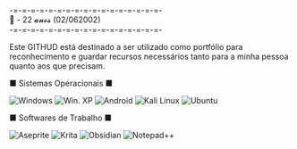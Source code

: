 -=-=-=-=-=-=-=-=-=-=-=-=-=-=-=-=-=-<br>
🎉 - 22 𝓪𝓷𝓸𝓼 (02/062002) <br>
-=-=-=-=-=-=-=-=-=-=-=-=-=-=-=-=-=-<br>

Este GITHUD está destinado a ser utilizado como portfólio para reconhecimento e guardar recursos necessários tanto para a minha pessoa quanto aos que precisam.

■ Sistemas Operacionais ■ 

![Windows](https://img.shields.io/badge/Windows-0078D6?style=for-the-badge&logo=windows&logoColor=white)
![Win. XP](https://img.shields.io/badge/Windows_XP-003399?style=for-the-badge&logo=windows-xp&logoColor=white)
![Android](https://img.shields.io/badge/Android-3DDC84?style=for-the-badge&logo=android&logoColor=white)
![Kali Linux](https://img.shields.io/badge/Kali_Linux-557C94?style=for-the-badge&logo=kali-linux&logoColor=white)
![Ubuntu](https://img.shields.io/badge/Ubuntu-E95420?style=for-the-badge&logo=ubuntu&logoColor=white)

■ Softwares de Trabalho ■ 

![Aseprite](https://img.shields.io/badge/Aseprite-FFFFFF?logo=Aseprite&logoColor=blue)
![Krita](https://img.shields.io/badge/Krita-203759?style=for-the-badge&logo=krita&logoColor=EEF37B)
![Obsidian](https://img.shields.io/badge/Obsidian-%23483699.svg?style=for-the-badge&logo=obsidian&logoColor=white)
![Notepad++](https://img.shields.io/badge/Notepad++-90E59A.svg?style=for-the-badge&logo=notepad%2b%2b&logoColor=black)
